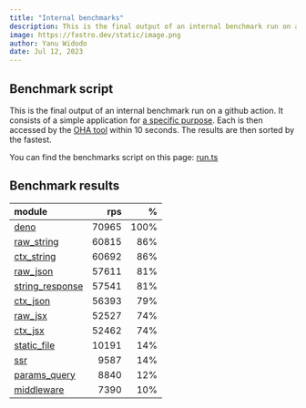 ```yaml
---
title: "Internal benchmarks"
description: This is the final output of an internal benchmark run on a github action
image: https://fastro.dev/static/image.png
author: Yanu Widodo
date: Jul 12, 2023
---
```


## Benchmark script

This is the final output of an internal benchmark run on a github action. It consists of a simple application for [a specific purpose](https://github.com/fastrodev/fastro/blob/main/deno.json). Each is then accessed by the [OHA tool](https://github.com/hatoo/oha) within 10 seconds. The results are then sorted by the fastest.

You can find the benchmarks script on this page: [run.ts](https://github.com/fastrodev/fastro/blob/main/bench/run.ts)

## Benchmark results


| module                                                                                       |   rps |    % |
| :------------------------------------------------------------------------------------------- | ----: | ---: |
| [deno](https://github.com/fastrodev/fastro/blob/main/examples/deno.ts)                       | 70965 | 100% |
| [raw_string](https://github.com/fastrodev/fastro/blob/main/examples/raw_string.ts)           | 60815 |  86% |
| [ctx_string](https://github.com/fastrodev/fastro/blob/main/examples/ctx_string.ts)           | 60692 |  86% |
| [raw_json](https://github.com/fastrodev/fastro/blob/main/examples/raw_json.ts)               | 57611 |  81% |
| [string_response](https://github.com/fastrodev/fastro/blob/main/examples/string_response.ts) | 57541 |  81% |
| [ctx_json](https://github.com/fastrodev/fastro/blob/main/examples/ctx_json.ts)               | 56393 |  79% |
| [raw_jsx](https://github.com/fastrodev/fastro/blob/main/examples/raw_jsx.tsx)                | 52527 |  74% |
| [ctx_jsx](https://github.com/fastrodev/fastro/blob/main/examples/ctx_jsx.tsx)                | 52462 |  74% |
| [static_file](https://github.com/fastrodev/fastro/blob/main/examples/static_file.ts)         | 10191 |  14% |
| [ssr](https://github.com/fastrodev/fastro/blob/main/examples/ssr.ts)                         |  9587 |  14% |
| [params_query](https://github.com/fastrodev/fastro/blob/main/examples/params_query.ts)       |  8840 |  12% |
| [middleware](https://github.com/fastrodev/fastro/blob/main/examples/middleware.ts)           |  7390 |  10% |